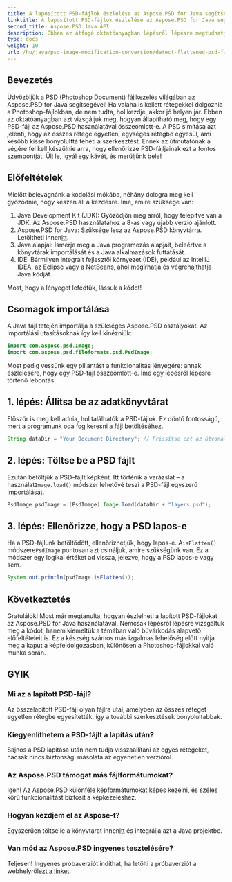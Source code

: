 ```yaml
---
title: A laposított PSD-fájlok észlelése az Aspose.PSD for Java segítségével
linktitle: A laposított PSD-fájlok észlelése az Aspose.PSD for Java segítségével
second_title: Aspose.PSD Java API
description: Ebben az átfogó oktatóanyagban lépésről lépésre megtudhatja, hogyan észlelheti a lapított PSD-fájlokat az Aspose.PSD for Java segítségével.
type: docs
weight: 10
url: /hu/java/psd-image-modification-conversion/detect-flattened-psd-files/
---
```

## Bevezetés

Üdvözöljük a PSD (Photoshop Document) fájlkezelés világában az Aspose.PSD for Java segítségével! Ha valaha is kellett rétegekkel dolgoznia a Photoshop-fájlokban, de nem tudta, hol kezdje, akkor jó helyen jár. Ebben az oktatóanyagban azt vizsgáljuk meg, hogyan állapítható meg, hogy egy PSD-fájl az Aspose.PSD használatával összeomlott-e. A PSD simítása azt jelenti, hogy az összes rétege egyetlen, egységes rétegbe egyesül, ami később kissé bonyolulttá teheti a szerkesztést. Ennek az útmutatónak a végére fel kell készülnie arra, hogy ellenőrizze PSD-fájljainak ezt a fontos szempontját. Ülj le, igyál egy kávét, és merüljünk bele!

## Előfeltételek

Mielőtt belevágnánk a kódolási mókába, néhány dologra meg kell győződnie, hogy készen áll a kezdésre. Íme, amire szüksége van:

1. Java Development Kit (JDK): Győződjön meg arról, hogy telepítve van a JDK. Az Aspose.PSD használatához a 8-as vagy újabb verzió ajánlott.
2.  Aspose.PSD for Java: Szüksége lesz az Aspose.PSD könyvtárra. Letöltheti innen[itt](https://releases.aspose.com/psd/java/).
3. Java alapjai: Ismerje meg a Java programozás alapjait, beleértve a könyvtárak importálását és a Java alkalmazások futtatását.
4. IDE: Bármilyen integrált fejlesztői környezet (IDE), például az IntelliJ IDEA, az Eclipse vagy a NetBeans, ahol megírhatja és végrehajthatja Java kódját.

Most, hogy a lényeget lefedtük, lássuk a kódot!

## Csomagok importálása

A Java fájl tetején importálja a szükséges Aspose.PSD osztályokat. Az importálási utasításoknak így kell kinézniük:

```java
import com.aspose.psd.Image;
import com.aspose.psd.fileformats.psd.PsdImage;
```

Most pedig vessünk egy pillantást a funkcionalitás lényegére: annak észlelésére, hogy egy PSD-fájl összeomlott-e. Íme egy lépésről lépésre történő lebontás.

## 1. lépés: Állítsa be az adatkönyvtárat

Először is meg kell adnia, hol találhatók a PSD-fájlok. Ez döntő fontosságú, mert a programunk oda fog keresni a fájl betöltéséhez.

```java
String dataDir = "Your Document Directory"; // Frissítse ezt az útvonalat
```

## 2. lépés: Töltse be a PSD fájlt

 Ezután betöltjük a PSD-fájlt képként. Itt történik a varázslat – a használat`Image.load()` módszer lehetővé teszi a PSD-fájl egyszerű importálását.

```java
PsdImage psdImage = (PsdImage) Image.load(dataDir + "layers.psd");
```

## 3. lépés: Ellenőrizze, hogy a PSD lapos-e

Ha a PSD-fájlunk betöltődött, ellenőrizhetjük, hogy lapos-e. A`isFlatten()` módszere`PsdImage` pontosan azt csináljuk, amire szükségünk van. Ez a módszer egy logikai értéket ad vissza, jelezve, hogy a PSD lapos-e vagy sem.

```java
System.out.println(psdImage.isFlatten());
```

## Következtetés

Gratulálok! Most már megtanulta, hogyan észlelheti a lapított PSD-fájlokat az Aspose.PSD for Java használatával. Nemcsak lépésről lépésre vizsgáltuk meg a kódot, hanem kiemeltük a témában való búvárkodás alapvető előfeltételeit is. Ez a készség számos más izgalmas lehetőség előtt nyitja meg a kaput a képfeldolgozásban, különösen a Photoshop-fájlokkal való munka során.

## GYIK

### Mi az a lapított PSD-fájl?
Az összelapított PSD-fájl olyan fájlra utal, amelyben az összes réteget egyetlen rétegbe egyesítették, így a további szerkesztések bonyolultabbak.

### Kiegyenlíthetem a PSD-fájlt a lapítás után?
Sajnos a PSD lapítása után nem tudja visszaállítani az egyes rétegeket, hacsak nincs biztonsági másolata az egyenetlen verzióról.

### Az Aspose.PSD támogat más fájlformátumokat?
Igen! Az Aspose.PSD különféle képformátumokat képes kezelni, és széles körű funkcionalitást biztosít a képkezeléshez.

### Hogyan kezdjem el az Aspose-t?
 Egyszerűen töltse le a könyvtárat innen[itt](https://releases.aspose.com/psd/java/) és integrálja azt a Java projektbe.

### Van mód az Aspose.PSD ingyenes tesztelésére?
 Teljesen! Ingyenes próbaverziót indíthat, ha letölti a próbaverziót a webhelyről[ezt a linket](https://releases.aspose.com/).